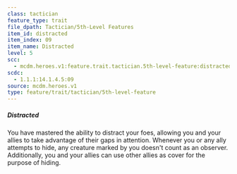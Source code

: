```yaml
---
class: tactician
feature_type: trait
file_dpath: Tactician/5th-Level Features
item_id: distracted
item_index: 09
item_name: Distracted
level: 5
scc:
  - mcdm.heroes.v1:feature.trait.tactician.5th-level-feature:distracted
scdc:
  - 1.1.1:14.1.4.5:09
source: mcdm.heroes.v1
type: feature/trait/tactician/5th-level-feature
---
```


##### Distracted

You have mastered the ability to distract your foes, allowing you and your allies to take advantage of their gaps in attention. Whenever you or any ally attempts to hide, any creature marked by you doesn't count as an observer. Additionally, you and your allies can use other allies as cover for the purpose of hiding.
